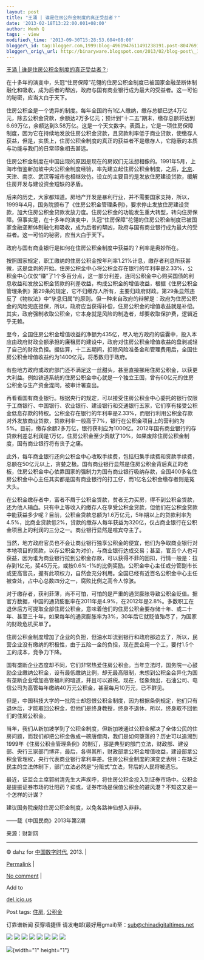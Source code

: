 ```yaml
--- 
layout: post 
title: "王涌 | 谁是住房公积金制度的真正受益者？" 
date: '2013-02-18T13:22:00.001+08:00' 
author: Wenh Q
tags: - view
modified\_time: '2013-09-30T15:28:53.604+08:00' 
blogger\_id: tag:blogger.com,1999:blog-4961947611491238191.post-8047691148775421357
blogger\_orig\_url: http://binaryware.blogspot.com/2013/02/blog-post\_17.html
--- 
```

[王涌 |
谁是住房公积金制度的真正受益者？](http://feedproxy.google.com/~r/chinagfwblog/~3/Nvj6xWoGJik/):

在十多年的演变中，头冠“住房保障”花翎的住房公积金制度已被国家金融垄断体制融化和吸收，成为后者的帮凶，政府与国有商业银行成为最大的受益者。这一可怕的秘密，应当大白于天下。

住房公积金是一个诡异的制度。每年全国约有1亿人缴纳，缴存总额已达4万亿元，除去公积金贷款，余额达2万多亿元；预计到“十二五”期末，缴存总额将达到6.69万亿，余额达到3.58万亿。这是一个天文数字。表面上，它是一项住房保障制度，因为它在持续地发放住房公积金贷款，且贷款利率低于商业贷款，使缴存人获益，但是，实质上，住房公积金制度的真正的获益者不是缴存人，它隐蔽的本质与功能与我们的日常印象相去甚远。

住房公积金制度在中国出现的原因是现在的房奴们无法想相像的。1991年5月，上海市借鉴新加坡中央公积金制度经验，率先建立起住房公积金制度，之后，[北京](https://meilizhongguo.biz/chinese/tag/%e5%8c%97%e4%ba%ac/?category=18271 "标签 北京 下的日志")、天津、南京、武汉等城市也相继效仿。设立的主要目的是发放住房建设贷款，缓解住房开发与建设资金短缺的矛盾。

后来的历史，大家都知道。房地产开发是暴利行业，并不需要国家支持，所以，1999年4月，国务院颁布了《住房公积金管理条例》，要求停止发放住房建设贷款，加大住房公积金贷款发放力度。住房公积金的功能发生重大转型，转向住房保障。但事实是，在十多年的演变中，头冠“住房保障”花翎的住房公积金制度已被国家金融垄断体制融化和吸收，成为后者的帮凶，政府与国有商业银行成为最大的受益者。这一可怕的秘密，应当大白于天下。

政府与国有商业银行是如何在住房公积金制度中获益的？利率是奥妙所在。

按照国家规定，职工缴纳的住房公积金按年利率1.21%计息，缴存者利息所获甚微，这是盘剥的开始。住房公积金中心将公积金存在银行的年利率是2.33%，公积金中心仅仅“赚”了1个多百分点，这一部分利差，连同公积金中心购买国债的利息收益和发放公积金贷款的利差收益，构成公积金的增值收益，根据《住房公积金管理条例》第29条的规定，它不归缴存人所有，主要归政府财政。第29条显然违反了《物权法》中“孳息归属”的原则。但一种来自政府的辩解是：政府为住房公积金的风险兜底担保，所以，政府应当获得补偿，住房公积金的增值收益就是补偿。其实，政府强制收取公积金，它本身就是风险的制造者，却要收取保护费，逻辑近乎无赖。

至今，全国住房公积金增值收益的净额为435亿，尽入地方政府的袋囊中，投入本应由政府财政全额承担的廉租房的建设中，政府对住房公积金增值收益的盘剥减轻了自己的财政负担。据估算，十二五期间，扣除风险准备金和管理费用后，全国住房公积金增值收益约为1400亿元，将悉数归于政府。

有些地方政府或政府部门还不满足这一丝甜头，甚至直接挪用住房公积金，以获更大利益。例如铁道系统的住房公积金中心就是一个独立王国，曾有60亿元的住房公积金与生产资金混同，被审计署查出。

再看看国有商业银行。根据央行的规定，可以接受住房公积金中心委托的银行仅限于工商银行、中国银行、农业银行、建设银行和交通银行五家，它们享有接受公积金低息存款的特权。公积金存在银行的年利率是2.33%，而银行利用公积金存款对外发放商业贷款，贷款利率一般高于7%，银行在公积金项目上的营利约为5%。目前，缴存余额2多万亿，银行获利应为1000亿。2012年国有商业银行的存贷款利差总利润是1万亿，住房公积金至少贡献了10%，如果废除住房公积金制度，国有商业银行将有丧子之痛。

此外，每年商业银行还向公积金中心收取手续费，包括归集手续费和贷款手续费，总额在50亿元以上，贪婪之极。国有商业银行显然是住房公积金背后真正的老板，住房公积金中心依靠国家的强制力为国有商业银行吸纳存款，全国400多名住房公积金中心主任其实都是国有商业银行的打工仔，而1亿名公积金缴存者则是冤大头。

在公积金缴存者中，富者不屑于公积金贷款，贫者无力买房，得不到公积金贷款，还为他人输血。只有中上等收入的缴存人在享受公积金贷款，但他们在公积金贷款中能获益多少呢？目前，公积金贷款总额为1.6万亿元，5年期以上的贷款利率为4.5%，比商业贷款低2%，贷款的缴存人每年获益为320亿，仅占商业银行在公积金项目上的利润的三分之一。商业银行显然是喧宾夺主了。

当然，地方政府官员也不会让商业银行独享公积金的便宜，他们为争取商业银行对本地项目的贷款，以存公积金为对价，与商业银行达成交易；甚至，官员个人也可获益，因为谁为商业银行拉到公积金存款，可以获得不菲的回扣，行情一般是：拉存到1亿元，奖45万元，或按0.6%-1%的比例奖励。公积金中心主任或分管副市长或更高官员，握有此项权力，自然会充分利用。全国已经有近百名公积金中心主任被查处，占中心总数四分之一，腐败比例之高令人惊骇。

对于缴存者，获利菲薄，尚不可怕，可怕的是严重的通货膨胀导致公积金贬值。据官方数据，中国的通货膨胀率在2011年是4.9%，在2012年是2.8%。多数职工在退休后方可提取全部住房公积金，意味着他们的住房公积金要存储十年、或二十年、甚至三十年，如果每年的通货膨胀率为3%，30年后它就贬值殆尽了，为国家的财政危机买单了。

住房公积金制度增加了企业的负担，但油水却流到银行和政府那边去了，所以，民营企业没有缴纳的积极性，由于五险一金的负担，现在民企用一个工，要付1.5个工的成本，竞争力下降。

国有垄断企业态度却不同，它们非常热爱住房公积金。当年立法时，国务院一心鼓励企业缴纳公积金，设有最低缴纳比例，却无最高限制，未想到公积金会异化为国有垄断企业增加高管福利的暗道，并且可以避税。现在，怪象频出，石油公司、电信公司为高管每年缴纳40万元公积金，甚至每月10万元，已不鲜见。

但是，中国科技大学的一批院士却怨恨公积金制度，因为根据条例规定，他们只有退休后，才能取回公积金，但他们是终身教授，终身不退休，所以，终身取不回他们的住房公积金。

当年，我们从新加坡学到了公积金制度，但新加坡通过公积金解决了全体公民的住房问题，而我们却把公积金做成一碗唐僧肉，我们是如何堕落的？历史可以追溯到1999年《住房公积金管理条例》的制订，那是典型的部门立法，财政部、建设部、央行三家部门博弈，最后，各得其所，财政部拿公积金增值收益，建设部拿公积金管理权，央行代表商业银行拿利率差。住房公积金制度的演变史表明：在缺乏民主的立法体制下，部门立法必然是“分赃式”立法，背后的人民将被遗忘。

最近，证监会主席郭树清先生大声疾呼，将住房公积金投入到证券市场中。公积金是提振证券市场的壮阳药？抑或，证券市场是保值公积金的避风港？不知这又是一个怎样的计谋？

建议国务院废除住房公积金制度，以免各路神仙想入非非。

——载《中国民商》2013年第2期

来源：财新网


------------------------------------------------------------------------

© dahz for [中国数字时代](https://meilizhongguo.biz/chinese), 2013. |

[Permalink](https://meilizhongguo.biz/chinese/2013/02/%e7%8e%8b%e6%b6%8c-%e8%b0%81%e6%98%af%e4%bd%8f%e6%88%bf%e5%85%ac%e7%a7%af%e9%87%91%e5%88%b6%e5%ba%a6%e7%9a%84%e7%9c%9f%e6%ad%a3%e5%8f%97%e7%9b%8a%e8%80%85%ef%bc%9f/)
|

[No
comment](https://meilizhongguo.biz/chinese/2013/02/%e7%8e%8b%e6%b6%8c-%e8%b0%81%e6%98%af%e4%bd%8f%e6%88%bf%e5%85%ac%e7%a7%af%e9%87%91%e5%88%b6%e5%ba%a6%e7%9a%84%e7%9c%9f%e6%ad%a3%e5%8f%97%e7%9b%8a%e8%80%85%ef%bc%9f/#comments)
|

Add to

[del.icio.us](http://del.icio.us/post?url=https://meilizhongguo.biz/chinese/2013/02/%e7%8e%8b%e6%b6%8c-%e8%b0%81%e6%98%af%e4%bd%8f%e6%88%bf%e5%85%ac%e7%a7%af%e9%87%91%e5%88%b6%e5%ba%a6%e7%9a%84%e7%9c%9f%e6%ad%a3%e5%8f%97%e7%9b%8a%e8%80%85%ef%bc%9f/&title=%E7%8E%8B%E6%B6%8C%20%7C%20%E8%B0%81%E6%98%AF%E4%BD%8F%E6%88%BF%E5%85%AC%E7%A7%AF%E9%87%91%E5%88%B6%E5%BA%A6%E7%9A%84%E7%9C%9F%E6%AD%A3%E5%8F%97%E7%9B%8A%E8%80%85%EF%BC%9F)





Post tags:
[住房](https://meilizhongguo.biz/chinese/tag/%e4%bd%8f%e6%88%bf/?category=18271),
[公积金](https://meilizhongguo.biz/chinese/tag/%e5%85%ac%e7%a7%af%e9%87%91/?category=18271)



订靠谱新闻 获穿墙捷径
请发电邮(最好用gmail)至：sub@chinadigitaltimes.net





<div>

[![](http://feeds.feedburner.com/~ff/chinagfwblog?d=yIl2AUoC8zA)](http://feeds.feedburner.com/~ff/chinagfwblog?a=Nvj6xWoGJik:X1TXme_95aY:yIl2AUoC8zA)
[![](http://feeds.feedburner.com/~ff/chinagfwblog?i=Nvj6xWoGJik:X1TXme_95aY:-BTjWOF_DHI)](http://feeds.feedburner.com/~ff/chinagfwblog?a=Nvj6xWoGJik:X1TXme_95aY:-BTjWOF_DHI)
[![](http://feeds.feedburner.com/~ff/chinagfwblog?i=Nvj6xWoGJik:X1TXme_95aY:F7zBnMyn0Lo)](http://feeds.feedburner.com/~ff/chinagfwblog?a=Nvj6xWoGJik:X1TXme_95aY:F7zBnMyn0Lo)
[![](http://feeds.feedburner.com/~ff/chinagfwblog?i=Nvj6xWoGJik:X1TXme_95aY:V_sGLiPBpWU)](http://feeds.feedburner.com/~ff/chinagfwblog?a=Nvj6xWoGJik:X1TXme_95aY:V_sGLiPBpWU)
[![](http://feeds.feedburner.com/~ff/chinagfwblog?d=qj6IDK7rITs)](http://feeds.feedburner.com/~ff/chinagfwblog?a=Nvj6xWoGJik:X1TXme_95aY:qj6IDK7rITs)
[![](http://feeds.feedburner.com/~ff/chinagfwblog?d=l6gmwiTKsz0)](http://feeds.feedburner.com/~ff/chinagfwblog?a=Nvj6xWoGJik:X1TXme_95aY:l6gmwiTKsz0)
[![](http://feeds.feedburner.com/~ff/chinagfwblog?i=Nvj6xWoGJik:X1TXme_95aY:gIN9vFwOqvQ)](http://feeds.feedburner.com/~ff/chinagfwblog?a=Nvj6xWoGJik:X1TXme_95aY:gIN9vFwOqvQ)
[![](http://feeds.feedburner.com/~ff/chinagfwblog?d=TzevzKxY174)](http://feeds.feedburner.com/~ff/chinagfwblog?a=Nvj6xWoGJik:X1TXme_95aY:TzevzKxY174)

</div>

![](http://feeds.feedburner.com/~r/chinagfwblog/~4/Nvj6xWoGJik){width="1"
height="1"}
